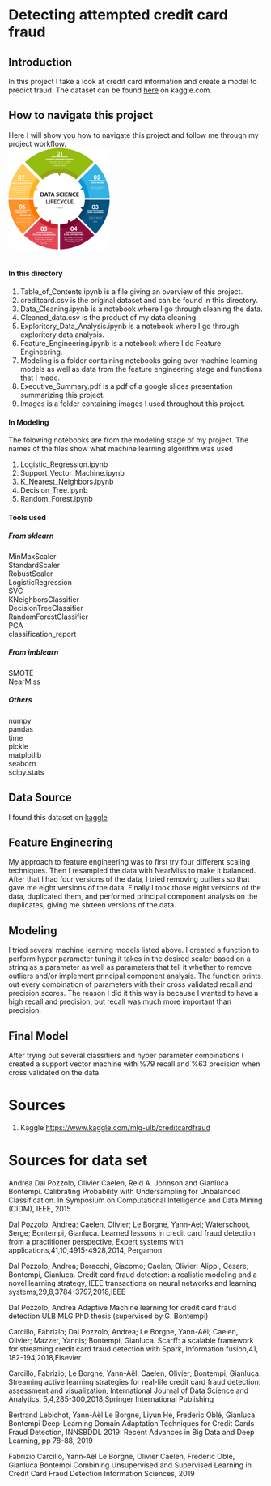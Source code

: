# Detecting attempted credit card fraud

## Introduction
In this project I take a look at credit card information and create a model to predict fraud. The dataset can be found <a href=https://www.kaggle.com/mlg-ulb/creditcardfraud>here</a> on kaggle.com. 

## How to navigate this project
Here I will show you how to navigate this project and follow me through my project workflow.
<br>
<img src='Images/Data_Science_Process.png' height=200 width=200>
<br><br>



#### In this directory
1) Table_of_Contents.ipynb is a file giving an overview of this project.
2) creditcard.csv is the original dataset and can be found in this directory.
3) Data_Cleaning.ipynb is a notebook where I go through cleaning the data.
4) Cleaned_data.csv is the product of my data cleaning.
5) Exploritory_Data_Analysis.ipynb is a notebook where I go through exploritory data analysis.
6) Feature_Engineering.ipynb is a notebook where I do Feature Engineering.
7) Modeling is a folder containing notebooks going over machine learning models as well as data from the feature engineering stage and functions that I made.
8) Executive_Summary.pdf is a pdf of a google slides presentation summarizing this project.
9) Images is a folder containing images I used throughout this project.

#### In Modeling
The folowing notebooks are from the modeling stage of my project. The names of the files show what machine learning algorithm was used
1) Logistic_Regression.ipynb
2) Support_Vector_Machine.ipynb
3) K_Nearest_Neighbors.ipynb
4) Decision_Tree.ipynb
5) Random_Forest.ipynb

#### Tools used
##### From sklearn
MinMaxScaler <br>
StandardScaler<br>
RobustScaler<br>
LogisticRegression<br>
SVC<br>
KNeighborsClassifier<br>
DecisionTreeClassifier<br>
RandomForestClassifier<br>
PCA<br>
classification_report<br>

##### From imblearn
SMOTE<br>
NearMiss<br>

##### Others
numpy<br>
pandas<br>
time<br>
pickle<br>
matplotlib<br>
seaborn<br>
scipy.stats<br>

## Data Source
I found this dataset on <a href=https://www.kaggle.com/mlg-ulb/creditcardfraud>kaggle</a>

## Feature Engineering
My approach to feature engineering was to first try four different scaling techniques. Then I resampled the data with NearMiss to make it balanced. After that I had four versions of the data, I tried removing outliers so that gave me eight versions of the data. Finally I took those eight versions of the data, duplicated them, and performed principal component analysis on the duplicates, giving me sixteen versions of the data.

## Modeling
I tried several machine learning models listed above. I created a function to perform hyper parameter tuning it takes in the desired scaler based on a string as a parameter as well as parameters that tell it whether to remove outliers and/or implement principal component analysis. The function prints out every combination of parameters with their cross validated recall and precision scores. The reason I did it this way is because I wanted to have a high recall and precision, but recall was much more important than precision.

## Final Model
After trying out several classifiers and hyper parameter combinations I created a support vector machine with %79 recall and %63 precision when cross validated on the data.

# Sources 
1) Kaggle https://www.kaggle.com/mlg-ulb/creditcardfraud

# Sources for data set
Andrea Dal Pozzolo, Olivier Caelen, Reid A. Johnson and Gianluca Bontempi. Calibrating Probability with Undersampling for Unbalanced Classification. In Symposium on Computational Intelligence and Data Mining (CIDM), IEEE, 2015

Dal Pozzolo, Andrea; Caelen, Olivier; Le Borgne, Yann-Ael; Waterschoot, Serge; Bontempi, Gianluca. Learned lessons in credit card fraud detection from a practitioner perspective, Expert systems with applications,41,10,4915-4928,2014, Pergamon

Dal Pozzolo, Andrea; Boracchi, Giacomo; Caelen, Olivier; Alippi, Cesare; Bontempi, Gianluca. Credit card fraud detection: a realistic modeling and a novel learning strategy, IEEE transactions on neural networks and learning systems,29,8,3784-3797,2018,IEEE

Dal Pozzolo, Andrea Adaptive Machine learning for credit card fraud detection ULB MLG PhD thesis (supervised by G. Bontempi)

Carcillo, Fabrizio; Dal Pozzolo, Andrea; Le Borgne, Yann-Aël; Caelen, Olivier; Mazzer, Yannis; Bontempi, Gianluca. Scarff: a scalable framework for streaming credit card fraud detection with Spark, Information fusion,41, 182-194,2018,Elsevier

Carcillo, Fabrizio; Le Borgne, Yann-Aël; Caelen, Olivier; Bontempi, Gianluca. Streaming active learning strategies for real-life credit card fraud detection: assessment and visualization, International Journal of Data Science and Analytics, 5,4,285-300,2018,Springer International Publishing

Bertrand Lebichot, Yann-Aël Le Borgne, Liyun He, Frederic Oblé, Gianluca Bontempi Deep-Learning Domain Adaptation Techniques for Credit Cards Fraud Detection, INNSBDDL 2019: Recent Advances in Big Data and Deep Learning, pp 78-88, 2019

Fabrizio Carcillo, Yann-Aël Le Borgne, Olivier Caelen, Frederic Oblé, Gianluca Bontempi Combining Unsupervised and Supervised Learning in Credit Card Fraud Detection Information Sciences, 2019
